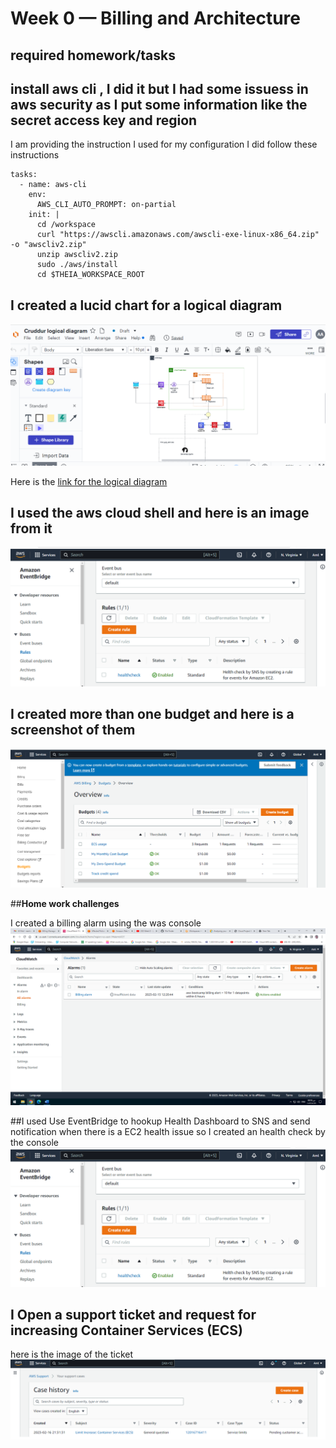 # Week 0 — Billing and Architecture
## required homework/tasks
## install aws cli , I did it but I had some issuess in aws security as I put some information like the secret access key and region
I am providing the instruction I used for my configuration
I did follow these instructions

```
tasks:
  - name: aws-cli
    env:
      AWS_CLI_AUTO_PROMPT: on-partial
    init: |
      cd /workspace
      curl "https://awscli.amazonaws.com/awscli-exe-linux-x86_64.zip" -o "awscliv2.zip"
      unzip awscliv2.zip
      sudo ./aws/install
      cd $THEIA_WORKSPACE_ROOT
  ```

##  I created a lucid chart for a logical diagram 
![logical digram image](assets/logical%20diagram.png)

 Here is the [link for the logical diagram](https://lucid.app/lucidchart/07998726-1ecc-4eba-bbde-b847efbdfa4d/edit?viewport_loc=-1831%2C320%2C3347%2C1448%2C0_0&invitationId=inv_6793fffa-ed59-4092-9c91-63c57fc69b3b)
 
  ## I used the aws cloud shell and here is an image from it
  ![Checking Health check](assets/healthcheck.png)
  ## I created more than one  budget and here is a screenshot of them
  ![created budget image](assets/Setting%20budget.png)
       
       

   ##**Home work challenges**


   I created a billing alarm using the was console
   ![Billing alarm image](assets/Billing%20alarm.png)

  ##I used Use EventBridge to hookup Health Dashboard to SNS and send notification when there is a EC2 health issue so I  created an health check by the console
   ![EventBridge Checking Health check ](assets/health%20check.png)
   ## I Open a support ticket and request for increasing  Container Services (ECS)
   here is the image of the ticket 
    ![Support ticket image](assets/support%20ticket.png)













